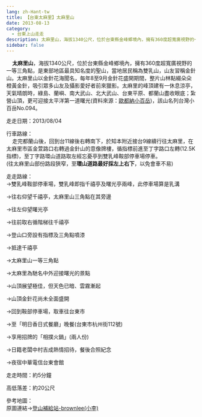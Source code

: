 ```yaml
---
lang: zh-Hant-tw
title: 【台東太麻里】太麻里山
date: 2013-08-13
category: 
  - 台東上山走走
description: 太麻里山，海拔1340公尺，位於台東縣金峰鄉境內，擁有360度超寬廣視野的一等三角點，是東部地區最具知名度的聖山，當地居民稱為雙乳山，山友習稱金針山。太麻里山以金針花海聞名，每年8至9月金針花盛開期間，整片山林點綴朵朵橙黃金針，吸引眾多山友及攝影愛好者前來獵影。太麻里的峰頂建有一休息涼亭，天氣晴朗時，綠島、蘭嶼、南大武山、北大武山、台東平原、都蘭山盡收眼底；紮營山頂，更可迎接太平洋第一道曙光(資料來源：[歐都納小百岳](http://www.taiwan100mt.com/mountain.php?mountain=94))，該山名列台灣小百岳No.094。
sidebar: false
---
```


    **太麻里山**，海拔1340公尺，位於台東縣金峰鄉境內，擁有360度超寬廣視野的一等三角點，是東部地區最具知名度的聖山，當地居民稱為雙乳山，山友習稱金針山。太麻里山以金針花海聞名，每年8至9月金針花盛開期間，整片山林點綴朵朵橙黃金針，吸引眾多山友及攝影愛好者前來獵影。太麻里的峰頂建有一休息涼亭，天氣晴朗時，綠島、蘭嶼、南大武山、北大武山、台東平原、都蘭山盡收眼底；紮營山頂，更可迎接太平洋第一道曙光(資料來源：[歐都納小百岳](http://www.taiwan100mt.com/mountain.php?mountain=94))，該山名列台灣小百岳No.094。

走走日期：2013/08/04

行車路線：  
    走完都蘭山後，回到台11線後右轉南下，於知本附近接台9線續行往太麻里，在太麻里市區金萱路口右轉過金針山的意像牌樓，循指標前進至丁字路口左轉(12.5K指標)，至丁字路環山道路取左經忘憂亭到雙乳峰鞍部停車場停車。  
(往太麻里山部份路段狹窄，至**環山道路最好採左上右下**，以免會車不易)

走走路線：  
→雙乳峰鞍部停車場，雙乳峰即指千禧亭及曙光亭兩峰，此停車場算是乳溝  
[](http://photo.xuite.net/_pic/shiun101/6415544/262212827.jpg/redir)

→往右仰望千禧亭，太麻里山三角點在其旁邊  
[](http://photo.xuite.net/_pic/shiun101/6415544/262212830.jpg/redir)

→往左仰望曙光亭  
[](http://photo.xuite.net/_pic/shiun101/6415544/262212834.jpg/redir)

→往前取右循階梯往千禧亭  
[](http://photo.xuite.net/_pic/shiun101/6415544/262212838.jpg/redir)

→登山口旁設有指標及三角點噴漆  
[](http://photo.xuite.net/_pic/shiun101/6415544/262212864.jpg/redir)

→抵達千禧亭  
[](http://photo.xuite.net/_pic/shiun101/6415544/262212841.jpg/redir)

→太麻里山一等三角點  
[](http://photo.xuite.net/_pic/shiun101/6415544/262212849.jpg/redir)

→太麻里為馳名中外迎接曙光的景點  
[](http://photo.xuite.net/_pic/shiun101/6415544/262212844.jpg/redir)

→山頂展望極佳，但天色已暗、雲霧漸起  
[](http://photo.xuite.net/_pic/shiun101/6415544/262212853.jpg/redir)

→山頂金針花尚未全面盛開  
[](http://photo.xuite.net/_pic/shiun101/6415544/262212857.jpg/redir)

→回到鞍部停車場，取車往台東市  
[](http://photo.xuite.net/_pic/shiun101/6415544/262212860.jpg/redir)

→至「明日香日式餐廳」晚餐(台東市杭州街112號)  
[](http://photo.xuite.net/_pic/shiun101/6415544/262212824.jpg/redir)

→享用招牌的「相撲火鍋」(兩人份)  
[](http://photo.xuite.net/_pic/shiun101/6415544/262212868.jpg/redir)

→日籍老闆中村吉成熱情招待，餐後合照紀念  
[](http://photo.xuite.net/_pic/shiun101/6415544/262212872.jpg/redir)

→夜宿中華電信台東會館

走走時間：約5分鐘

高低落差：約20公尺

參考地圖：  
原圖連結→[登山補給站-brownlee(小李)](http://www.keepon.com.tw/DiscussLoad.aspx?code=314B5CF9AEC3A19113F6CAA6F539A66265D8DFE1D2F71B1D)  
[](http://photo.xuite.net/_pic/shiun101/6415544/262212913.jpg/redir)